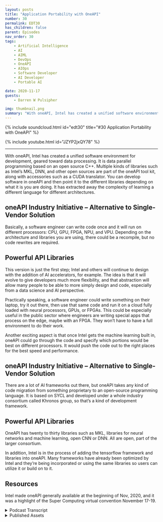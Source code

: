 ```yaml
---
layout: posts
title: "Application Portability with OneAPI"
number: 30
permalink: EDT30
has_children: false
parent: Episodes
nav_order: 30
tags:
    - Artificial Intelligence
    - AI
    - AIML
    - DevOps
    - OneAPI
    - AIOps
    - Software Developer
    - AI Developer
    - Portable AI

date: 2020-11-17
guests:
    - Darren W Pulsipher

img: thumbnail.png
summary: "With oneAPI, Intel has created a unified software environment for development, geared toward data processing. Gretchen Stewart, Chief Data Scientist, Public Sector, Intel, discusses this technology with Darren Pulsipher, Chief Solution Architect, Intel, that eliminates the need for using a different language for different architectures."
---
```


{% include soundcloud.html id="edt30" title="#30 Application Portability with OneAPI" %}

{% include youtube.html id="JZYP2jxQY78" %}

---

With oneAPI, Intel has created a unified software environment for development, geared toward data processing. It is data parallel programming based on an open source C++. Multiple kinds of libraries such as Intel’s MKL, DNN, and other open sources are part of the oneAPI tool kit, along with accessories such as a CUDA translator. You can develop software in oneAPI and then point it to the different libraries depending on what it is you are doing. It has extracted away the complexity of learning a different language for different architectures.

## oneAPI Industry Initiative – Alternative to Single-Vendor Solution

Basically, a software engineer can write code once and it will run on different processors:  CPU, GPU, FPGA, NPU, and VPU. Depending on the architecture and libraries you are using, there could be a recompile, but no code rewrites are required.

## Powerful API Libraries 

This version is just the first step; Intel and others will continue to design with the addition of AI accelerators, for example. The idea is that it will evolve to give developers much more flexibility, and that abstraction will allow many people to be able to more simply design and code, especially from a data science and AI perspective.

Practically speaking, a software engineer could write something on their laptop, try it out there, then use that same code and run it on a cloud fully loaded with neural processors, GPUs, or FPGAs. This could be especially useful in the public sector where engineers are writing special apps that process on the edge, maybe with an FPGA. They won’t have to have a full environment to do their work.

Another exciting aspect is that once Intel gets the machine learning built in, oneAPI could go through the code and specify which portions would be best on different processors. It would push the code out to the right places for the best speed and performance.

## oneAPI Industry Initiative – Alternative to Single-Vendor Solution

There are a lot of AI frameworks out there, but oneAPI takes any kind of code migration from something proprietary to an open-source programming language. It is based on SYCL and developed under a whole industry consortium called Khronos group, so that’s a kind of development framework.


## Powerful API Libraries

OneAPI has twenty to thirty libraries such as MKL, libraries for neural networks and machine learning, open CNN or DNN. All are open, part of the larger consortium.

In addition, Intel is in the process of adding the tensorflow framework and libraries into oneAPI. Many frameworks have already been optimized by Intel and they’re being incorporated or using the same libraries so users can utilize it or build on to it.

## Resources

Intel made oneAPI generally available at the beginning of Nov, 2020, and it was a highlight of the Super Computing virtual convention November 17-19.



<details>
<summary> Podcast Transcript </summary>


</details>

<details>
<summary> Published Assets </summary>


</details>

